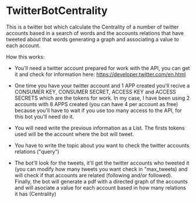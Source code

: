 # TwitterBotCentrality
This is a twitter bot which calculate the Centrality of a number of twitter accounts based in a search of words and the accounts relations
that have tweeted about that words generating a graph and associating a value to each account.

How this works:

- You'll need a twitter account prepared for work with the API, you can get it and check for information here: https://developer.twitter.com/en.html

- One time you have your twitter account and 1 APP created you'll recive a CONSUMER KEY, CONSUMER SECRET, ACCESS KEY and ACCESS SECRETS which
are the tokens for work. In my case, I have been using 2 accounts with 8 APPS created (you can have 4 per account as free) because you'll
have to wait if you use too many access to the API, for this bot you'll need do it.

- You will need write the previous information as a List. The firsts tokens used will be the account where the bot will tweet.

- You have to write the topic about you want to check the twitter accounts relations ("query")

- The bot'll look for the tweets, it'll get the twitter accounts who tweeted it (you can modify how many tweets you want check in "max_tweets)
and will check if that accounts are related (following and/or followed). Finally, the bot will generate a pdf with a directed graph 
of the accounts and will asociate a value for each account based in how many relations it has (Centrality)
